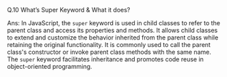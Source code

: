 Q.10 What’s Super Keyword & What it does?

Ans: In JavaScript, the `super` keyword is used in child classes to refer to the parent class and access its properties and methods. It allows child classes to extend and customize the behavior inherited from the parent class while retaining the original functionality. It is commonly used to call the parent class's constructor or invoke parent class methods with the same name. The `super` keyword facilitates inheritance and promotes code reuse in object-oriented programming.